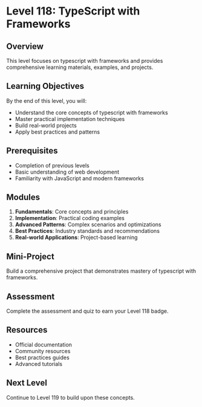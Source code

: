 # Level 118: TypeScript with Frameworks

## Overview
This level focuses on typescript with frameworks and provides comprehensive learning materials, examples, and projects.

## Learning Objectives
By the end of this level, you will:
- Understand the core concepts of typescript with frameworks
- Master practical implementation techniques
- Build real-world projects
- Apply best practices and patterns

## Prerequisites
- Completion of previous levels
- Basic understanding of web development
- Familiarity with JavaScript and modern frameworks

## Modules
1. **Fundamentals**: Core concepts and principles
2. **Implementation**: Practical coding examples
3. **Advanced Patterns**: Complex scenarios and optimizations
4. **Best Practices**: Industry standards and recommendations
5. **Real-world Applications**: Project-based learning

## Mini-Project
Build a comprehensive project that demonstrates mastery of typescript with frameworks.

## Assessment
Complete the assessment and quiz to earn your Level 118 badge.

## Resources
- Official documentation
- Community resources
- Best practices guides
- Advanced tutorials

## Next Level
Continue to Level 119 to build upon these concepts.

